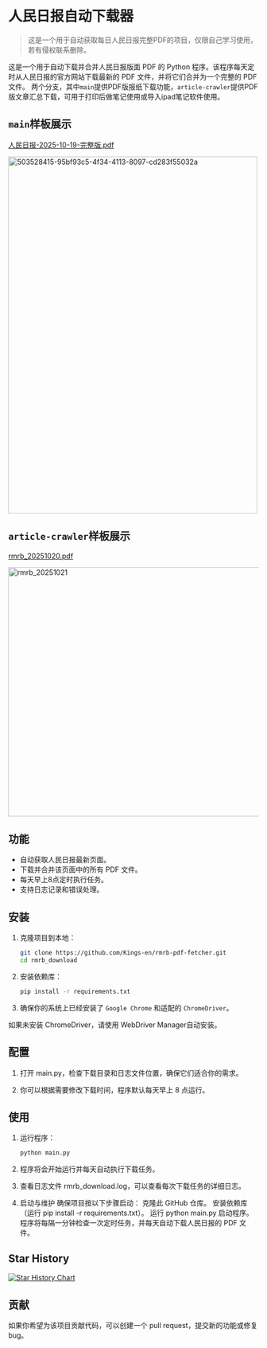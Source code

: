 # 人民日报自动下载器
> 这是一个用于自动获取每日人民日报完整PDF的项目，仅限自己学习使用，若有侵权联系删除。

这是一个用于自动下载并合并人民日报版面 PDF 的 Python 程序。该程序每天定时从人民日报的官方网站下载最新的 PDF 文件，并将它们合并为一个完整的 PDF 文件。
两个分支，其中`main`提供PDF版报纸下载功能，`article-crawler`提供PDF版文章汇总下载，可用于打印后做笔记使用或导入ipad笔记软件使用。

## `main`样板展示
[人民日报-2025-10-19-完整版.pdf](https://github.com/user-attachments/files/22998360/-2025-10-19-.pdf)

<img width="501" height="717" alt="503528415-95bf93c5-4f34-4113-8097-cd283f55032a" src="https://github.com/user-attachments/assets/a8cb708f-30ba-4601-85b2-d04bb3404ec5" />


## `article-crawler`样板展示
[rmrb_20251020.pdf](https://github.com/user-attachments/files/22998375/rmrb_20251020.pdf)

<img width="717" height="501" alt="rmrb_20251021" src="https://github.com/user-attachments/assets/b33a50ee-3293-4900-afbb-065049201050" />




## 功能

- 自动获取人民日报最新页面。
- 下载并合并该页面中的所有 PDF 文件。
- 每天早上8点定时执行任务。
- 支持日志记录和错误处理。

## 安装

1. 克隆项目到本地：

   ```bash
   git clone https://github.com/Kings-en/rmrb-pdf-fetcher.git
   cd rmrb_download


2. 安装依赖库：

   ```bash
   pip install -r requirements.txt


3. 确保你的系统上已经安装了 `Google Chrome` 和适配的 `ChromeDriver`。

如果未安装 ChromeDriver，请使用 WebDriver Manager自动安装。

## 配置

1. 打开 main.py，检查下载目录和日志文件位置，确保它们适合你的需求。

2. 你可以根据需要修改下载时间，程序默认每天早上 8 点运行。

## 使用

1. 运行程序：

   ```bash
   python main.py

2. 程序将会开始运行并每天自动执行下载任务。
3. 查看日志文件 rmrb_download.log，可以查看每次下载任务的详细日志。
4. 启动与维护
确保项目按以下步骤启动：
克隆此 GitHub 仓库。
安装依赖库（运行 pip install -r requirements.txt）。
运行 python main.py 启动程序。
程序将每隔一分钟检查一次定时任务，并每天自动下载人民日报的 PDF 文件。


## Star History

[![Star History Chart](https://api.star-history.com/svg?repos=Kings-en/rmrb-pdf-fetcher&type=date&legend=top-left)](https://www.star-history.com/#Kings-en/rmrb-pdf-fetcher&type=date&legend=top-left)

## 贡献

如果你希望为该项目贡献代码，可以创建一个 pull request，提交新的功能或修复 bug。
